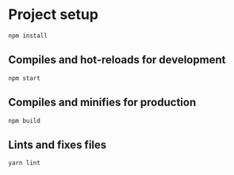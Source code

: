 #

# Project setup
```
npm install
```
## Compiles and hot-reloads for development
```
npm start
```

## Compiles and minifies for production
```
npm build
```

## Lints and fixes files
```
yarn lint
```


